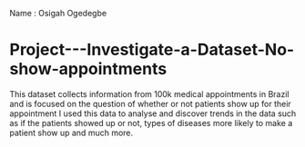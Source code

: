 Name : Osigah Ogedegbe
# Project---Investigate-a-Dataset-No-show-appointments

This dataset collects information from 100k medical appointments in Brazil and is focused on the question of whether or not patients show up for their appointment
I used this data to analyse and discover trends in the data such as if the patients showed up or not, types of diseases more likely to make a patient show up and much more.
